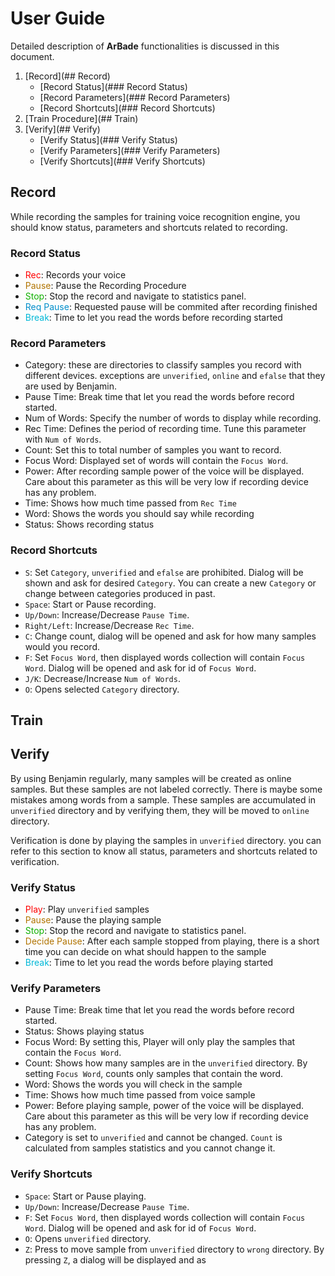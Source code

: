 # User Guide

Detailed description of **ArBade** functionalities is discussed in this document.

1. [Record](## Record)
    * [Record Status](### Record Status)
    * [Record Parameters](### Record Parameters)
    * [Record Shortcuts](### Record Shortcuts)
2. [Train Procedure](## Train)
3. [Verify](## Verify)
    * [Verify Status](### Verify Status)
    * [Verify Parameters](### Verify Parameters)
    * [Verify Shortcuts](### Verify Shortcuts)

## Record

While recording the samples for training voice recognition engine, you should know status, parameters and shortcuts related to recording.

### Record Status

* <span style="color:#f00">Rec</span>: Records your voice
* <span style="color:#b17400">Pause</span>: Pause the Recording Procedure
* <span style="color:#10b100">Stop</span>: Stop the record and navigate to statistics panel.
* <span style="color:#008eca">Req Pause</span>: Requested pause will be commited after recording finished
* <span style="color:#00b8d7">Break</span>: Time to let you read the words before recording started

### Record Parameters

* Category: these are directories to classify samples you record with different devices. exceptions are `unverified`, `online` and `efalse` that they are used by Benjamin.
* Pause Time: Break time that let you read the words before record started.
* Num of Words: Specify the number of words to display while recording.
* Rec Time: Defines the period of recording time. Tune this parameter with `Num of Words`.
* Count: Set this to total number of samples you want to record.
* Focus Word: Displayed set of words will contain the `Focus Word`.
* Power: After recording sample power of the voice will be displayed. Care about this parameter as this will be very low if recording device has any problem.
* Time: Shows how much time passed from `Rec Time`
* Word: Shows the words you should say while recording
* Status: Shows recording status

### Record Shortcuts

* `S`: Set `Category`, `unverified` and `efalse` are prohibited. Dialog will be shown and ask for desired `Category`. You can create a new `Category` or change between categories produced in past.
* `Space`: Start or Pause recording.
* `Up/Down`: Increase/Decrease `Pause Time`.
* `Right/Left`: Increase/Decrease `Rec Time`.
* `C`: Change count, dialog will be opened and ask for how many samples would you record.
* `F`: Set `Focus Word`, then displayed words collection will contain `Focus Word`. Dialog will be opened and ask for id of `Focus Word`.
* `J/K`: Decrease/Increase `Num of Words`.
* `O`: Opens selected `Category` directory.

## Train

## Verify

By using Benjamin regularly, many samples will be created as online samples. But these samples are not labeled correctly. There is maybe some mistakes among words from a sample. These samples are accumulated in `unverified` directory and by verifying them, they will be moved to `online` directory.

Verification is done by playing the samples in `unverified` directory. you can refer to this section to know all status, parameters and shortcuts related to verification.

### Verify Status

* <span style="color:#f00">Play</span>: Play `unverified` samples
* <span style="color:#b17400">Pause</span>: Pause the playing sample
* <span style="color:#10b100">Stop</span>: Stop the record and navigate to statistics panel.
* <span style="color:#b17400">Decide Pause</span>: After each sample stopped from playing, there is a short time you can decide on what should happen to the sample
* <span style="color:#00b8d7">Break</span>: Time to let you read the words before playing started

### Verify Parameters

* Pause Time: Break time that let you read the words before record started.
* Status: Shows playing status
* Focus Word: By setting this, Player will only play the samples that contain the `Focus Word`.
* Count: Shows how many samples are in the `unverified` directory. By setting `Focus Word`, counts only samples that contain the word.
* Word: Shows the words you will check in the sample
* Time: Shows how much time passed from voice sample
* Power: Before playing sample, power of the voice will be displayed. Care about this parameter as this will be very low if recording device has any problem.
* Category is set to `unverified` and cannot be changed. `Count` is calculated from samples statistics and you cannot change it.

### Verify Shortcuts

* `Space`: Start or Pause playing.
* `Up/Down`: Increase/Decrease `Pause Time`.
* `F`: Set `Focus Word`, then displayed words collection will contain `Focus Word`. Dialog will be opened and ask for id of `Focus Word`.
* `O`: Opens `unverified` directory.
* `Z`: Press to move sample from `unverified` directory to `wrong` directory. By pressing `Z`, a dialog will be displayed and as